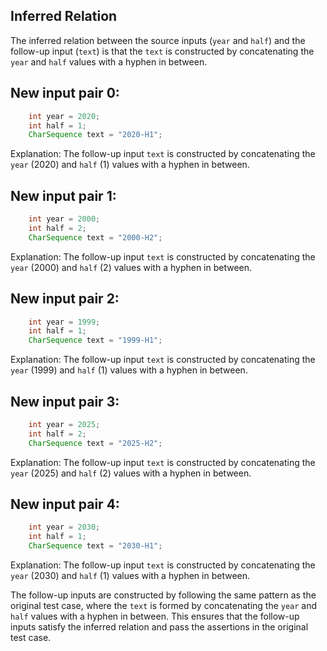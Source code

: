 ## Inferred Relation
The inferred relation between the source inputs (`year` and `half`) and the follow-up input (`text`) is that the `text` is constructed by concatenating the `year` and `half` values with a hyphen in between.

## New input pair 0:
```java
    int year = 2020;
    int half = 1;
    CharSequence text = "2020-H1";
```
Explanation: The follow-up input `text` is constructed by concatenating the `year` (2020) and `half` (1) values with a hyphen in between.

## New input pair 1:
```java
    int year = 2000;
    int half = 2;
    CharSequence text = "2000-H2";
```
Explanation: The follow-up input `text` is constructed by concatenating the `year` (2000) and `half` (2) values with a hyphen in between.

## New input pair 2:
```java
    int year = 1999;
    int half = 1;
    CharSequence text = "1999-H1";
```
Explanation: The follow-up input `text` is constructed by concatenating the `year` (1999) and `half` (1) values with a hyphen in between.

## New input pair 3:
```java
    int year = 2025;
    int half = 2;
    CharSequence text = "2025-H2";
```
Explanation: The follow-up input `text` is constructed by concatenating the `year` (2025) and `half` (2) values with a hyphen in between.

## New input pair 4:
```java
    int year = 2030;
    int half = 1;
    CharSequence text = "2030-H1";
```
Explanation: The follow-up input `text` is constructed by concatenating the `year` (2030) and `half` (1) values with a hyphen in between.

The follow-up inputs are constructed by following the same pattern as the original test case, where the `text` is formed by concatenating the `year` and `half` values with a hyphen in between. This ensures that the follow-up inputs satisfy the inferred relation and pass the assertions in the original test case.